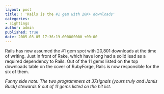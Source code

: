 ```yaml
---
layout: post
title: ! 'Rails is the #1 gem with 20K+ downloads'
categories:
- sightings
author: admin
published: true
date: 2005-03-05 17:36:19.000000000 +00:00
---
```

<p>Rails has now assumed the #1 gem spot with 20,801 downloads at the time of writing. Just in front of Rake, which have long had a solid lead as a required dependency to Rails. Out of the 11 gems listed on the top downloads table on the cover of RubyForge, Rails is now responsible for the six of them.</p>
<p><i>Funny side note: The two programmers at 37signals (yours truly and Jamis Buck) stewards 8 out of 11 gems listed on the hit list.</i></p>